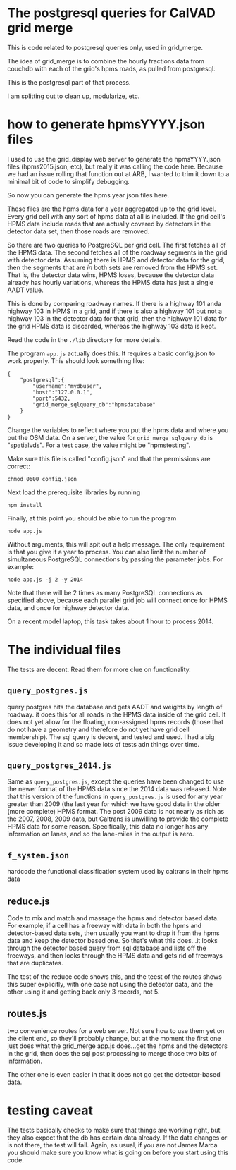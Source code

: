 # The postgresql queries for CalVAD grid merge

This is code related to postgresql queries only, used in grid_merge.

The idea of grid_merge is to combine the hourly fractions data from
couchdb with each of the grid's hpms roads, as pulled from postgresql.

This is the postgresql part of that process.

I am splitting out to clean up, modularize, etc.

# how to generate hpmsYYYY.json files

I used to use the grid_display web server to generate the
hpmsYYYY.json files (hpms2015.json, etc), but really it was calling
the code here.  Because we had an issue rolling that function out at
ARB, I wanted to trim it down to a minimal bit of code to simplify
debugging.

So now you can generate the hpms year json files here.

These files are the hpms data for a year aggregated up to the grid
level. Every grid cell with any sort of hpms data at all is included.
If the grid cell's HPMS data include roads that are actually covered
by detectors in the detector data set, then those roads are removed.

So there are two queries to PostgreSQL per grid cell.  The first
fetches all of the HPMS data.  The second fetches all of the
roadway segments in the grid with detector data.  Assuming there is
HPMS and detector data for the grid, then the segments that are *in*
both sets are removed from the HPMS set.  That is, the detector data
wins, HPMS loses, because the detector data already has hourly
variations, whereas the HPMS data has just a single AADT value.

This is done by comparing roadway names.  If there is a highway 101
anda  highway 103 in HPMS in a grid, and if there is also a highway
101 but not a highway 103 in the detector data for that grid, then the
highway 101 data for the grid HPMS data is discarded, whereas the
highway 103 data is kept.

Read the code in the `./lib` directory for more details.

The program `app.js` actually does this.  It requires a basic
config.json to work properly.  This should look something like:

```
{
    "postgresql":{
        "username":"mydbuser",
        "host":"127.0.0.1",
        "port":5432,
        "grid_merge_sqlquery_db":"hpmsdatabase"
    }
}
```

Change the variables to reflect where you put the hpms data and where
you put the OSM data.  On a server, the value for
`grid_merge_sqlquery_db` is "spatialvds".  For a test case, the value
might be "hpmstesting".

Make sure this file is called "config.json" and that the permissions
are correct:

```
chmod 0600 config.json
```


Next load the prerequisite libraries by running

```
npm install
```

Finally, at this point you should be able to run the program

```
node app.js
```

Without arguments, this will spit out a help message.  The only
requirement is that you give it a year to process.  You can also limit
the number of simultaneous PostgreSQL connections by passing the
parameter jobs.  For example:

```
node app.js -j 2 -y 2014
```

Note that there will be 2 times as many PostgreSQL connections as
specified above, because each parallel grid job will connect once for
HPMS data, and once for highway detector data.

On a recent model laptop, this task takes about 1 hour to process
2014.




# The individual files

The tests are decent.  Read them for more clue on functionality.

## `query_postgres.js`

query postgres hits the database and gets AADT and weights by length
of roadway.  it does this for all roads in the HPMS data inside of the
grid cell.  It does not yet allow for the floating,  non-assigned hpms
records (those that do not have a geometry and therefore do not yet
have grid cell membership).  The sql query is decent, and tested and
used.  I had a big issue developing it and so made lots of tests adn
things over time.

## `query_postgres_2014.js`

Same as `query_postgres.js`, except the queries have been changed to use
the newer format of the HPMS data since the 2014 data was released.
Note that this version of the functions in  `query_postgres.js` is
used for any year greater than 2009 (the last year for which we have
good data in the older (more complete) HPMS format.  The post 2009
data is not nearly as rich as the 2007, 2008, 2009 data, but Caltrans
is unwilling to provide the complete HPMS data for some reason.
Specifically, this data no longer has any information on lanes, and so
the lane-miles in the output is zero.



## `f_system.json`

hardcode the functional classification system used by caltrans in
their hpms data

## reduce.js

Code to mix and match and massage the hpms and detector based data.
For example, if a cell has a freeway with data in both the hpms and
detector-based data sets, then usually you want to drop it from the
hpms data and keep the detector based one.  So that's what this
does...it looks through the detector based query from sql database and
lists off the freeways, and then looks through the HPMS data and gets
rid of freeways that are duplicates.

The test of the reduce code shows this, and the teest of the routes
shows this super explicitly, with one case not using the detector
data, and the other using it and getting back only 3 records, not 5.

## routes.js

two convenience routes for a web server.  Not sure how to use them yet
on the client end, so they'll probably change, but at the moment the
first one just does what the grid_merge app.js does...get the hpms and
the detectors in the grid, then does the sql post processing to merge
those two bits of information.

The other one is even easier in that it does not go get the
detector-based data.

# testing caveat

The tests basically checks to make sure that things are working right,
but they also expect that the db has certain data already.  If the
data changes or is not there, the test will fail.  Again, as usual, if
you are not James Marca you should make sure you know what is going on
before you start using this code.
